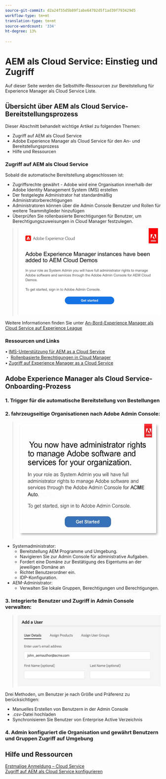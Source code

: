 ```yaml
---
source-git-commit: d2a24f55d5b89f1abe64702d5f1ad39f793429d5
workflow-type: tm+mt
translation-type: tm+mt
source-wordcount: '334'
ht-degree: 13%

---
```

# AEM als Cloud Service: Einstieg und Zugriff

Auf dieser Seite werden die Selbsthilfe-Ressourcen zur Bereitstellung für Experience Manager als Cloud Service Liste.

## Übersicht über AEM als Cloud Service-Bereitstellungsprozess

Dieser Abschnitt behandelt wichtige Artikel zu folgenden Themen:

* Zugriff auf AEM als Cloud Service
* Adobe Experience Manager als Cloud Service für den An- und Bereitstellungsprozess
* Hilfe und Ressourcen


### Zugriff auf AEM als Cloud Service

Sobald die automatische Bereitstellung abgeschlossen ist:

* Zugriffsrechte gewährt - Adobe wird eine Organisation innerhalb der Adobe Identity Management System (IMS) erstellen
* Der festgelegte Administrator hat standardmäßig Administratorberechtigungen
* Administratoren können über die Admin Console Benutzer und Rollen für weitere Teammitglieder hinzufügen
* Überprüfen Sie rollenbasierte Berechtigungen für Benutzer, um Berechtigungszuweisungen in Cloud Manager festzulegen.

> ![processouview.jpg](./assets/processOverview.jpg)


Weitere Informationen finden Sie unter [An-Bord-Experience Manager als Cloud Service auf Experience League](https://experienceleague.adobe.com/docs/experience-manager-cloud-service/onboarding/home.html?lang=en)

### Ressourcen und Links

• [IMS-Unterstützung für AEM as a Cloud Service](https://experienceleague.adobe.com/docs/experience-manager-cloud-service/security/ims-support.html?lang=de)\
・ [Rollenbasierte Berechtigungen in Cloud Manager](https://experienceleague.adobe.com/docs/experience-manager-cloud-service/onboarding/what-is-required/role-based-permissions.html?lang=en#what-is-required)\
• [Zugriff auf Experience Manager as a Cloud Service](https://experienceleague.adobe.com/docs/experience-manager-cloud-service/onboarding/getting-access/navigation.html?lang=en#getting-access)


## Adobe Experience Manager als Cloud Service-Onboarding-Prozess

### 1. Trigger für die automatische Bereitstellung von Bestellungen

### 2. fahrzeugseitige Organisationen nach Adobe Admin Console:

>   ![processouview2.jpg](./assets/processOverview2.jpg)
* Systemadministrator:
   * Bereitstellung AEM Programme und Umgebung.
   * Navigieren Sie zur Admin Console für administrative Aufgaben.
   * Fordert eine Domäne zur Bestätigung des Eigentums an der jeweiligen Domäne an
   * Richtet Benutzerordner ein.
   * IDP-Konfiguration.
* AEM-Administrator:
   * Verwalten Sie lokale Gruppen, Berechtigungen und Berechtigungen.

### 3. Integrierte Benutzer und Zugriff in Admin Console verwalten:

>   ![processouview3.jpg](./assets/processOverview3.jpg)

Drei Methoden, um Benutzer je nach Größe und Präferenz zu berücksichtigen:
* Manuelles Erstellen von Benutzern in der Admin Console
* .csv-Datei hochladen
* Synchronisieren Sie Benutzer von Enterprise Active
Verzeichnis

### 4. Admin konfiguriert die Organisation und gewährt Benutzern und Gruppen Zugriff auf Umgebung

## Hilfe und Ressourcen

[Erstmalige Anmeldung – Cloud Service](https://experienceleague.adobe.com/docs/experience-manager-cloud-service/onboarding/getting-access/cloud-service-programs/first-time-login.html#getting-access)\
[Zugriff auf AEM als Cloud Service konfigurieren](https://experienceleague.adobe.com/docs/experience-manager-learn/cloud-service/accessing/overview.html?lang=en#accessing)